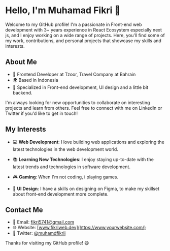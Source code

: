 # Hello, I'm Muhamad Fikri 👋

Welcome to my GitHub profile! I'm a passionate in Front-end web development with 3+ years experience in React Ecosystem especially next js, and I enjoy working on a wide range of projects. Here, you'll find some of my work, contributions, and personal projects that showcase my skills and interests.

## About Me

- 💼 Frontend Developer at Tzoor, Travel Company at Bahrain
- 🌍 Based in Indonesia
- 🔧 Specialized in Front-end development, UI design and a little bit backend.

I'm always looking for new opportunities to collaborate on interesting projects and learn from others. Feel free to connect with me on LinkedIn or Twitter if you'd like to get in touch!

## My Interests

- 💻 **Web Development**: I love building web applications and exploring the latest technologies in the web development world.
  
- 📚 **Learning New Technologies**: I enjoy staying up-to-date with the latest trends and technologies in software development.

- 🎮 **Gaming**: When I'm not coding, i playing games.

- 🎨 **UI Design**: I have a skills on designing on Figma, to make my skillset about front-end development more complete.


## Contact Me

- 📧 Email: [fikri5741@gmail.com](mailto:fikri5741@gmail.com)
- 🌐 Website: [www.fikriweb.dev](https://www.yourwebsite.com/)
- 📱 Twitter: [@muhamdfikrii](https://twitter.com/muhamdfikrii)

Thanks for visiting my GitHub profile! 😄
